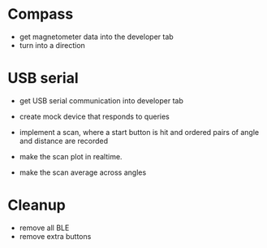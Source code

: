 # Compass

- get magnetometer data into the developer tab
- turn into a direction

# USB serial

- get USB serial communication into developer tab
- create mock device that responds to queries

- implement a scan, where a start button is hit and ordered pairs of angle and distance are recorded
- make the scan plot in realtime.
- make the scan average across angles

# Cleanup

- remove all BLE
- remove extra buttons

